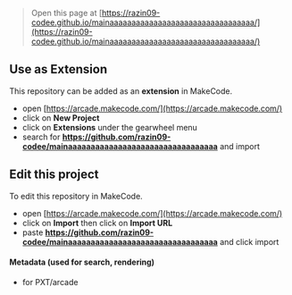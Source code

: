  


> Open this page at [https://razin09-codee.github.io/mainaaaaaaaaaaaaaaaaaaaaaaaaaaaaaaaaa/](https://razin09-codee.github.io/mainaaaaaaaaaaaaaaaaaaaaaaaaaaaaaaaaa/)

## Use as Extension

This repository can be added as an **extension** in MakeCode.

* open [https://arcade.makecode.com/](https://arcade.makecode.com/)
* click on **New Project**
* click on **Extensions** under the gearwheel menu
* search for **https://github.com/razin09-codee/mainaaaaaaaaaaaaaaaaaaaaaaaaaaaaaaaaa** and import

## Edit this project

To edit this repository in MakeCode.

* open [https://arcade.makecode.com/](https://arcade.makecode.com/)
* click on **Import** then click on **Import URL**
* paste **https://github.com/razin09-codee/mainaaaaaaaaaaaaaaaaaaaaaaaaaaaaaaaaa** and click import

#### Metadata (used for search, rendering)

* for PXT/arcade
<script src="https://makecode.com/gh-pages-embed.js"></script><script>makeCodeRender("{{ site.makecode.home_url }}", "{{ site.github.owner_name }}/{{ site.github.repository_name }}");</script>
